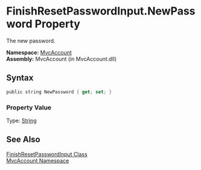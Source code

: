 FinishResetPasswordInput.NewPassword Property
=============================================
The new password.

**Namespace:** [MvcAccount][1]  
**Assembly:** MvcAccount (in MvcAccount.dll)

Syntax
------

```csharp
public string NewPassword { get; set; }
```

### Property Value
Type: [String][2]

See Also
--------
[FinishResetPasswordInput Class][3]  
[MvcAccount Namespace][1]  

[1]: ../README.md
[2]: http://msdn2.microsoft.com/en-us/library/s1wwdcbf
[3]: README.md
